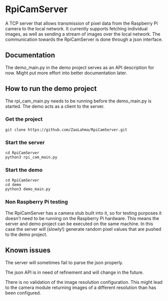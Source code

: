 # RpiCamServer
A TCP server that allows transmission of pixel data from the Raspberry Pi camera to the local network. It currently supports fetching individual images, as well as sending a stream of images over the local network. The communication towards the RpiCamServer is done through a json interface.

## Documentation
The demo_main.py in the demo project serves as an API description for now. Might put more effort into better documentation later.

## How to run the demo project
The rpi_cam_main.py needs to be running before the demo_main.py is started. The demo acts as a client to the server.

### Get the project
`git clone https://github.com/ZaoLahma/RpiCamServer.git`

### Start the server
```
cd RpiCamServer
python3 rpi_cam_main.py
```
### Start the demo
```
cd RpiCamServer
cd demo
python3 demo_main.py
```

### Non Raspberry Pi testing
The RpiCamServer has a camera stub built into it, so for testing purposes it doesn't need to be running on the Raspberry Pi hardware. This means the server and demo project can be executed on the same machine. In this case the server will (slowly!) generate random pixel values that are pushed to the demo project.

## Known issues
The server will sometimes fail to parse the json properly.

The json API is in need of refinement and will change in the future.

There is no validation of the image resolution configuration. This might lead to the camera module returning images of a different resolution than has been configured.
